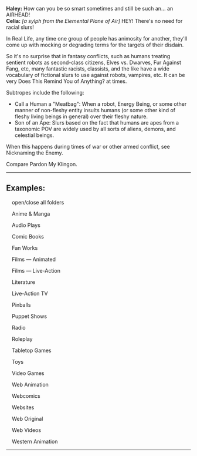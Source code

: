 **Haley:** How can you be so smart sometimes and still be such an... an AIRHEAD!  
**Celia:** _\[a sylph from the Elemental Plane of Air\]_ HEY! There's no need for racial slurs!

In Real Life, any time one group of people has animosity for another, they'll come up with mocking or degrading terms for the targets of their disdain.

So it's no surprise that in fantasy conflicts, such as humans treating sentient robots as second-class citizens, Elves vs. Dwarves, Fur Against Fang, etc, many fantastic racists, classists, and the like have a wide vocabulary of fictional slurs to use against robots, vampires, etc. It can be very Does This Remind You of Anything? at times.

Subtropes include the following:

-   Call a Human a "Meatbag": When a robot, Energy Being, or some other manner of non-fleshy entity insults humans (or some other kind of fleshy living beings in general) over their fleshy nature.
-   Son of an Ape: Slurs based on the fact that humans are apes from a taxonomic POV are widely used by all sorts of aliens, demons, and celestial beings.

When this happens during times of war or other armed conflict, see Nicknaming the Enemy.

Compare Pardon My Klingon.

___

## Examples:

    open/close all folders 

    Anime & Manga 

    Audio Plays 

    Comic Books 

    Fan Works 

    Films — Animated 

    Films — Live-Action 

    Literature 

    Live-Action TV 

    Pinballs 

    Puppet Shows 

    Radio 

    Roleplay 

    Tabletop Games 

    Toys 

    Video Games 

    Web Animation 

    Webcomics 

    Websites 

    Web Original 

    Web Videos 

    Western Animation 

___
